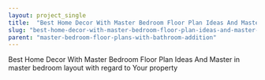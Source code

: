 ```yaml
---
layout: project_single
title:  "Best Home Decor With Master Bedroom Floor Plan Ideas And Master in master bedroom layout with regard to Your property"
slug: "best-home-decor-with-master-bedroom-floor-plan-ideas-and-master-in-master-bedroom-layout"
parent: "master-bedroom-floor-plans-with-bathroom-addition"
---
```

Best Home Decor With Master Bedroom Floor Plan Ideas And Master in master bedroom layout with regard to Your property